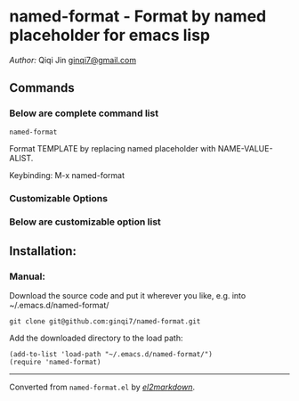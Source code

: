 # named-format - Format by named placeholder for emacs lisp

*Author:* Qiqi Jin <ginqi7@gmail.com><br>


## Commands

### Below are complete command list

 `named-format`
 
   Format TEMPLATE by replacing named placeholder with NAME-VALUE-ALIST.
   
   Keybinding: M-x named-format

### Customizable Options

### Below are customizable option list

## Installation:
### Manual:
Download the source code and put it wherever you like, e.g. into
~/.emacs.d/named-format/
```
git clone git@github.com:ginqi7/named-format.git
```
Add the downloaded directory to the load path:
```
(add-to-list 'load-path "~/.emacs.d/named-format/")
(require 'named-format)
```



---
Converted from `named-format.el` by [*el2markdown*](https://github.com/Lindydancer/el2markdown).
